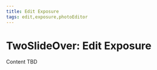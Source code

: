 ```yaml
---
title: Edit Exposure
tags: edit,exposure,photoEditor
---
```


# TwoSlideOver: Edit Exposure

Content TBD

